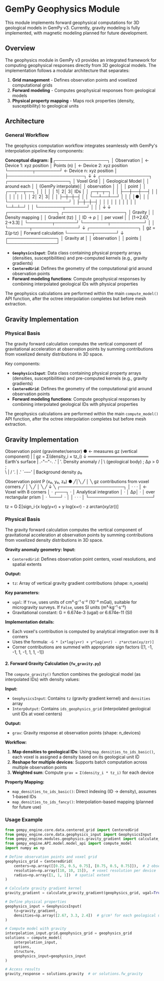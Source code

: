 # GemPy Geophysics Module

This module implements forward geophysical computations for 3D geological models in GemPy v3. Currently, gravity modeling is fully implemented, with magnetic modeling planned for future development.

## Overview

The geophysics module in GemPy v3 provides an integrated framework for computing geophysical responses directly from 3D geological models. The implementation follows a modular architecture that separates:

1. **Grid management** - Defines observation points and voxelized computational grids
2. **Forward modeling** - Computes geophysical responses from geological models
3. **Physical property mapping** - Maps rock properties (density, susceptibility) to geological units

## Architecture

### General Workflow

The geophysics computation workflow integrates seamlessly with GemPy's interpolation pipeline:Key components:

**Conceptual diagram:**
┌─────────────────┐
│ Observation     │ ← Device 1: xyz position
│ Points (n)      │ ← Device 2: xyz position
└────────┬────────┘ ← Device n: xyz position
│
├─────────────────────────┐
↓                         ↓
┌────────────────┐      ┌────────────────────┐
│ Voxel Grid     │      │ Geological Model   │
│ around each    │      │ (GemPy interpolate)│
│ observation    │      │                    │
│ point          │      │  ┌──┬──┬──┐        │
│                │      │  │ 1│ 2│ 3│ IDs    │
│  ┌─┬─┬─┐       │      │  ├──┼──┼──┤        │
│  │ │ │ │       │      │  │ 2│ 2│ 3│        │
│  ├─┼─┼─┤       │      │  └──┴──┴──┘        │
│  │ │●│ │       │      └────────────────────┘
│  ├─┼─┼─┤       │                 │
│  │ │ │ │       │                 │
│  └─┴─┴─┘       │                 │
└────────┬───────┘                 │
│                         │
↓                         ↓
┌────────────────┐      ┌────────────────────┐
│ Gravity        │      │ Density mapping    │
│ Gradient (tz)  │      │ ID → ρ             │
│ per voxel      │      │ [1→2.67, 2→3.3]    │
└────────┬───────┘      └────────┬───────────┘
│                       │
└───────┬───────────────┘
↓
┌────────────────┐
│   gz = Σ(ρ·tz) │  Forward calculation
└────────┬───────┘
↓
┌────────────────┐
│ Gravity at     │
│ observation    │
│ points         │
└────────────────┘

- **`GeophysicsInput`**: Data class containing physical property arrays (densities, susceptibilities) and pre-computed kernels (e.g., gravity gradients)
- **`CenteredGrid`**: Defines the geometry of the computational grid around observation points
- **Forward modeling functions**: Compute geophysical responses by combining interpolated geological IDs with physical properties

The geophysics calculations are performed within the main `compute_model()` API function, after the octree interpolation completes but before mesh extraction.

## Gravity Implementation

### Physical Basis

The gravity forward calculation computes the vertical component of gravitational acceleration at observation points by summing contributions from voxelized density distributions in 3D space.


Key components:

- **`GeophysicsInput`**: Data class containing physical property arrays (densities, susceptibilities) and pre-computed kernels (e.g., gravity gradients)
- **`CenteredGrid`**: Defines the geometry of the computational grid around observation points
- **Forward modeling functions**: Compute geophysical responses by combining interpolated geological IDs with physical properties

The geophysics calculations are performed within the main `compute_model()` API function, after the octree interpolation completes but before mesh extraction.

## Gravity Implementation
Observation point (gravimeter/sensor)
        ●  ← measures gz (vertical component)
        |
        | gz = Σ(density_i × tz_i)
        ↓
════════════════════  Earth's surface
        |
     .-"─"-.
   .'   |   '.         Density anomaly
  /     |     \        (geological body)
 ;    Δρ > 0   ;       
  \     |     /
   '.   |   .'
     `-─-'
        |
Background density ρ₀

Observation point P (x₀, y₀, z₀)
         ●
        ╱│╲
       ╱ │ ╲  gz contributions from voxel corners
      ╱  │  ╲
     ╱   │   ╲
    ╱    ↓    ╲
┌─────────────────────┐
│    ·       ·       · │  ← Voxel with 8 corners
│  ·    ┌───┐    ·    │     Analytical integration
│    ·  │ Δρ│  ·      │     over rectangular prism
│  ·    └───┘    ·    │
│    ·       ·       · │
└─────────────────────┘

tz = G·Σ[sign_i·(x log(y+r) + y log(x+r) - z arctan(xy/zr))]

### Physical Basis

The gravity forward calculation computes the vertical component of gravitational acceleration at observation points by summing contributions from voxelized density distributions in 3D space.

**Gravity anomaly geometry:**
**Input:**
- `CenteredGrid`: Defines observation point centers, voxel resolutions, and spatial extents

**Output:**
- `tz`: Array of vertical gravity gradient contributions (shape: n_voxels)

**Key parameters:**
- `ugal`: If `True`, uses units of cm³·g⁻¹·s⁻² (10⁻³ mGal), suitable for microgravity surveys. If `False`, uses SI units (m³·kg⁻¹·s⁻²)
- Gravitational constant: G = 6.674e-3 (ugal) or 6.674e-11 (SI)

**Implementation details:**
- Each voxel's contribution is computed by analytical integration over its 8 corners
- Uses the formula: `-G * [x*log(y+r) + y*log(x+r) - z*arctan(xy/zr)]`
- Corner contributions are summed with appropriate sign factors ([1, -1, -1, 1, -1, 1, 1, -1])

#### 2. Forward Gravity Calculation (`fw_gravity.py`)

The `compute_gravity()` function combines the geological model (as interpolated IDs) with density values:

**Input:**
- `GeophysicsInput`: Contains `tz` (gravity gradient kernel) and `densities` array
- `InterpOutput`: Contains `ids_geophysics_grid` (interpolated geological unit IDs at voxel centers)

**Output:**
- `grav`: Gravity response at observation points (shape: n_devices)

**Workflow:**
1. **Map densities to geological IDs**: Using `map_densities_to_ids_basic()`, each voxel is assigned a density based on its geological unit ID
2. **Reshape for multiple devices**: Supports batch computation across multiple observation points
3. **Weighted sum**: Compute `grav = Σ(density_i * tz_i)` for each device

**Property Mapping:**
- `map_densities_to_ids_basic()`: Direct indexing (ID → density), assumes 1-based IDs
- `map_densities_to_ids_fancy()`: Interpolation-based mapping (planned for future use)

### Usage Example

```python
from gempy_engine.core.data.centered_grid import CenteredGrid
from gempy_engine.core.data.geophysics_input import GeophysicsInput
from gempy_engine.modules.geophysics.gravity_gradient import calculate_gravity_gradient
from gempy_engine.API.model.model_api import compute_model
import numpy as np

# Define observation points and voxel grid
geophysics_grid = CenteredGrid(
    centers=np.array([[0.25, 0.5, 0.75], [0.75, 0.5, 0.75]]),  # 2 observation points
    resolution=np.array([10, 10, 15]),  # voxel resolution per device
    radius=np.array([1, 1, 1])  # spatial extent
)

# Calculate gravity gradient kernel
gravity_gradient = calculate_gravity_gradient(geophysics_grid, ugal=True)

# Define physical properties
geophysics_input = GeophysicsInput(
    tz=gravity_gradient,
    densities=np.array([2.67, 3.3, 2.4])  # g/cm³ for each geological unit
)

# Compute model with gravity
interpolation_input.grid.geophysics_grid = geophysics_grid
solutions = compute_model(
    interpolation_input, 
    options, 
    structure, 
    geophysics_input=geophysics_input
)

# Access results
gravity_response = solutions.gravity  # or solutions.fw_gravity
```

